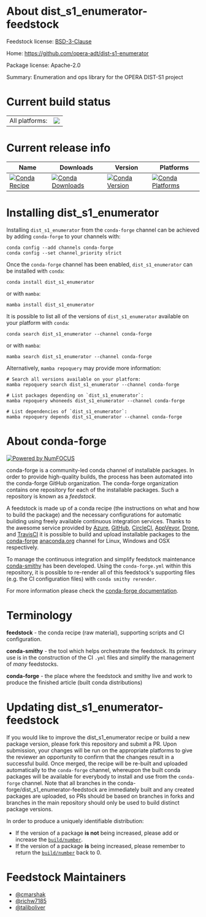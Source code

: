 About dist_s1_enumerator-feedstock
==================================

Feedstock license: [BSD-3-Clause](https://github.com/conda-forge/dist_s1_enumerator-feedstock/blob/main/LICENSE.txt)

Home: https://github.com/opera-adt/dist-s1-enumerator

Package license: Apache-2.0

Summary: Enumeration and ops library for the OPERA DIST-S1 project

Current build status
====================


<table><tr><td>All platforms:</td>
    <td>
      <a href="https://dev.azure.com/conda-forge/feedstock-builds/_build/latest?definitionId=24628&branchName=main">
        <img src="https://dev.azure.com/conda-forge/feedstock-builds/_apis/build/status/dist_s1_enumerator-feedstock?branchName=main">
      </a>
    </td>
  </tr>
</table>

Current release info
====================

| Name | Downloads | Version | Platforms |
| --- | --- | --- | --- |
| [![Conda Recipe](https://img.shields.io/badge/recipe-dist_s1_enumerator-green.svg)](https://anaconda.org/conda-forge/dist_s1_enumerator) | [![Conda Downloads](https://img.shields.io/conda/dn/conda-forge/dist_s1_enumerator.svg)](https://anaconda.org/conda-forge/dist_s1_enumerator) | [![Conda Version](https://img.shields.io/conda/vn/conda-forge/dist_s1_enumerator.svg)](https://anaconda.org/conda-forge/dist_s1_enumerator) | [![Conda Platforms](https://img.shields.io/conda/pn/conda-forge/dist_s1_enumerator.svg)](https://anaconda.org/conda-forge/dist_s1_enumerator) |

Installing dist_s1_enumerator
=============================

Installing `dist_s1_enumerator` from the `conda-forge` channel can be achieved by adding `conda-forge` to your channels with:

```
conda config --add channels conda-forge
conda config --set channel_priority strict
```

Once the `conda-forge` channel has been enabled, `dist_s1_enumerator` can be installed with `conda`:

```
conda install dist_s1_enumerator
```

or with `mamba`:

```
mamba install dist_s1_enumerator
```

It is possible to list all of the versions of `dist_s1_enumerator` available on your platform with `conda`:

```
conda search dist_s1_enumerator --channel conda-forge
```

or with `mamba`:

```
mamba search dist_s1_enumerator --channel conda-forge
```

Alternatively, `mamba repoquery` may provide more information:

```
# Search all versions available on your platform:
mamba repoquery search dist_s1_enumerator --channel conda-forge

# List packages depending on `dist_s1_enumerator`:
mamba repoquery whoneeds dist_s1_enumerator --channel conda-forge

# List dependencies of `dist_s1_enumerator`:
mamba repoquery depends dist_s1_enumerator --channel conda-forge
```


About conda-forge
=================

[![Powered by
NumFOCUS](https://img.shields.io/badge/powered%20by-NumFOCUS-orange.svg?style=flat&colorA=E1523D&colorB=007D8A)](https://numfocus.org)

conda-forge is a community-led conda channel of installable packages.
In order to provide high-quality builds, the process has been automated into the
conda-forge GitHub organization. The conda-forge organization contains one repository
for each of the installable packages. Such a repository is known as a *feedstock*.

A feedstock is made up of a conda recipe (the instructions on what and how to build
the package) and the necessary configurations for automatic building using freely
available continuous integration services. Thanks to the awesome service provided by
[Azure](https://azure.microsoft.com/en-us/services/devops/), [GitHub](https://github.com/),
[CircleCI](https://circleci.com/), [AppVeyor](https://www.appveyor.com/),
[Drone](https://cloud.drone.io/welcome), and [TravisCI](https://travis-ci.com/)
it is possible to build and upload installable packages to the
[conda-forge](https://anaconda.org/conda-forge) [anaconda.org](https://anaconda.org/)
channel for Linux, Windows and OSX respectively.

To manage the continuous integration and simplify feedstock maintenance
[conda-smithy](https://github.com/conda-forge/conda-smithy) has been developed.
Using the ``conda-forge.yml`` within this repository, it is possible to re-render all of
this feedstock's supporting files (e.g. the CI configuration files) with ``conda smithy rerender``.

For more information please check the [conda-forge documentation](https://conda-forge.org/docs/).

Terminology
===========

**feedstock** - the conda recipe (raw material), supporting scripts and CI configuration.

**conda-smithy** - the tool which helps orchestrate the feedstock.
                   Its primary use is in the construction of the CI ``.yml`` files
                   and simplify the management of *many* feedstocks.

**conda-forge** - the place where the feedstock and smithy live and work to
                  produce the finished article (built conda distributions)


Updating dist_s1_enumerator-feedstock
=====================================

If you would like to improve the dist_s1_enumerator recipe or build a new
package version, please fork this repository and submit a PR. Upon submission,
your changes will be run on the appropriate platforms to give the reviewer an
opportunity to confirm that the changes result in a successful build. Once
merged, the recipe will be re-built and uploaded automatically to the
`conda-forge` channel, whereupon the built conda packages will be available for
everybody to install and use from the `conda-forge` channel.
Note that all branches in the conda-forge/dist_s1_enumerator-feedstock are
immediately built and any created packages are uploaded, so PRs should be based
on branches in forks and branches in the main repository should only be used to
build distinct package versions.

In order to produce a uniquely identifiable distribution:
 * If the version of a package **is not** being increased, please add or increase
   the [``build/number``](https://docs.conda.io/projects/conda-build/en/latest/resources/define-metadata.html#build-number-and-string).
 * If the version of a package **is** being increased, please remember to return
   the [``build/number``](https://docs.conda.io/projects/conda-build/en/latest/resources/define-metadata.html#build-number-and-string)
   back to 0.

Feedstock Maintainers
=====================

* [@cmarshak](https://github.com/cmarshak/)
* [@richw7185](https://github.com/richw7185/)
* [@taliboliver](https://github.com/taliboliver/)

